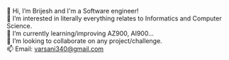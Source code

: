 👋 Hi, I’m Brijesh and I'm a Software engineer!\
👀 I’m interested in literally everything relates to Informatics and Computer Science.\
🌱 I’m currently learning/improving AZ900, AI900...\
💞️ I’m looking to collaborate on any project/challenge.\
📫 Email: varsani340@gmail.com
